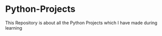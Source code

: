 # Python-Projects
This Repository is about all the Python Projects which I have made during learning

